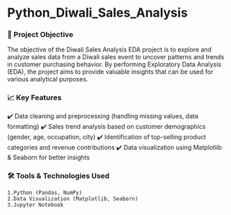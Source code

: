 #  Python_Diwali_Sales_Analysis
### 📌 Project Objective
The objective of the Diwali Sales Analysis EDA project is to explore and analyze sales data from a Diwali sales event to uncover patterns and trends in customer purchasing  behavior. By performing Exploratory Data Analysis (EDA), the project aims to provide valuable insights that can be used for various analytical purposes.

### 📈 Key Features

✔️ Data cleaning and preprocessing (handling missing values, data formatting) ✔️ Sales trend analysis based on customer demographics (gender, age, occupation, city) ✔️ Identification of top-selling product categories and revenue contributions ✔️ Data visualization using Matplotlib & Seaborn for better insights

### 🛠 Tools & Technologies Used

    1.Python (Pandas, NumPy)
    2.Data Visualization (Matplotlib, Seaborn)
    3.Jupyter Notebook
